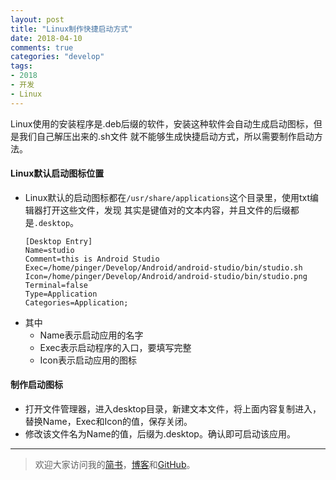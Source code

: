 ```yaml
---
layout: post
title: "Linux制作快捷启动方式"
date: 2018-04-10
comments: true
categories: "develop"
tags:
- 2018
- 开发
- Linux
---
```


Linux使用的安装程序是.deb后缀的软件，安装这种软件会自动生成启动图标，但是我们自己解压出来的.sh文件
就不能够生成快捷启动方式，所以需要制作启动方法。


#### Linux默认启动图标位置
* Linux默认的启动图标都在`/usr/share/applications`这个目录里，使用txt编辑器打开这些文件，发现
其实是键值对的文本内容，并且文件的后缀都是`.desktop`。


      [Desktop Entry]
      Name=studio
      Comment=this is Android Studio
      Exec=/home/pinger/Develop/Android/android-studio/bin/studio.sh
      Icon=/home/pinger/Develop/Android/android-studio/bin/studio.png
      Terminal=false
      Type=Application
      Categories=Application;

<!-- more -->  

* 其中
  * Name表示启动应用的名字
  * Exec表示启动程序的入口，要填写完整
  * Icon表示启动应用的图标


#### 制作启动图标
* 打开文件管理器，进入desktop目录，新建文本文件，将上面内容复制进入，替换Name，Exec和Icon的值，保存关闭。
* 修改该文件名为Name的值，后缀为.desktop。确认即可启动该应用。  


---
> 欢迎大家访问我的[简书](http://www.jianshu.com/u/64f479a1cef7)，[博客](http://wanit.me/)和[GitHub](https://github.com/PingerOne)。

